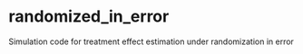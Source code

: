 # randomized_in_error
Simulation code for treatment effect estimation under randomization in error 
